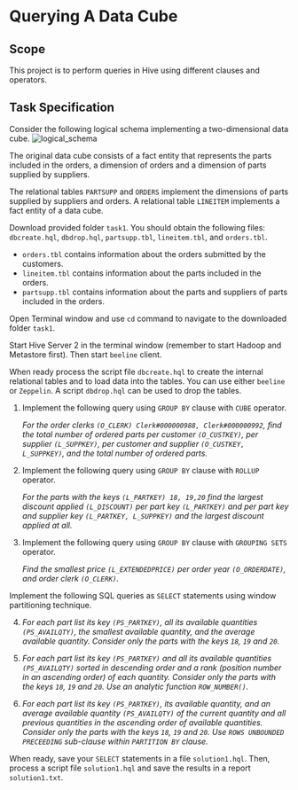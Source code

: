 # Querying A Data Cube

## Scope
This project is to perform queries in Hive using different clauses and operators.

## Task Specification
Consider the following logical schema implementing a two-dimensional data cube.
![logical_schema](logical_schema.png)

The original data cube consists of a fact entity that represents the parts included in the orders, a dimension of orders and a dimension of parts supplied by suppliers.

The relational tables `PARTSUPP` and `ORDERS` implement the dimensions of parts supplied by suppliers and orders. A relational table `LINEITEM` implements a fact entity
of a data cube.

Download provided folder `task1`. You should obtain the following files: `dbcreate.hql`, `dbdrop.hql`, `partsupp.tbl`, `lineitem.tbl`, and `orders.tbl`.
* `orders.tbl` contains information about the orders submitted by the customers.
* `lineitem.tbl` contains information about the parts included in the orders.
* `partsupp.tbl` contains information about the parts and suppliers of parts included
in the orders.

Open Terminal window and use `cd` command to navigate to the downloaded folder `task1`.

Start Hive Server 2 in the terminal window (remember to start Hadoop and Metastore
first). Then start `beeline` client.

When ready process the script file `dbcreate.hql` to create the internal relational tables and to load data into the tables. You can use either `beeline` or `Zeppelin`. A script `dbdrop.hql` can be used to drop the tables.

1. Implement the following query using `GROUP BY` clause with `CUBE` operator.

    *For the order clerks `(O_CLERK) Clerk#000000988, Clerk#000000992`, find the total number of ordered parts per customer `(O_CUSTKEY)`, per supplier `(L_SUPPKEY)`, per customer and supplier `(O_CUSTKEY, L_SUPPKEY)`, and the total number of ordered parts.*

2. Implement the following query using `GROUP BY` clause with `ROLLUP` operator.

    *For the parts with the keys `(L_PARTKEY) 18, 19,20` find the largest discount applied `(L_DISCOUNT)` per part key `(L_PARTKEY)` and per part key and supplier key `(L_PARTKEY, L_SUPPKEY)` and the largest discount applied at all.*

3. Implement the following query using `GROUP BY` clause with `GROUPING SETS` operator.

    *Find the smallest price `(L_EXTENDEDPRICE)` per order year `(O_ORDERDATE)`, and order clerk `(O_CLERK)`.*

Implement the following SQL queries as `SELECT` statements using window partitioning technique.

4. *For each part list its key `(PS_PARTKEY)`, all its available quantities `(PS_AVAILQTY)`, the smallest available quantity, and the average available quantity. Consider only the parts with the keys `18`, `19` and `20`.*

5. *For each part list its key `(PS_PARTKEY)` and all its available quantities `(PS_AVAILQTY)` sorted in descending order and a rank (position number in an ascending order) of each quantity. Consider only the parts with the keys `18`, `19` and `20`. Use an analytic function `ROW_NUMBER()`.*

6. *For each part list its key `(PS_PARTKEY)`, its available quantity, and an average available quantity `(PS_AVAILQTY)` of the current quantity and all previous quantities in the ascending order of available quantities. Consider only the parts with the keys `18`, `19` and `20`. Use `ROWS UNBOUNDED PRECEEDING` sub-clause within `PARTITION BY` clause.*

When ready, save your `SELECT` statements in a file `solution1.hql`. Then, process a
script file `solution1.hql` and save the results in a report `solution1.txt`.